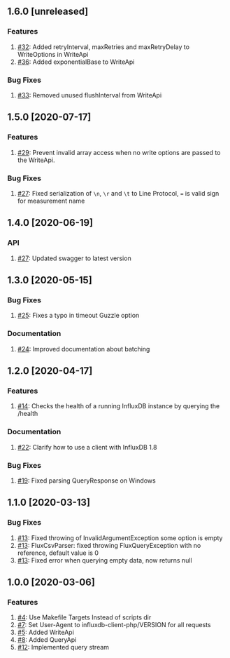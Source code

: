 ## 1.6.0 [unreleased]

### Features
1. [#32](https://github.com/influxdata/influxdb-client-php/pull/32): Added retryInterval, maxRetries and maxRetryDelay to WriteOptions in WriteApi
1. [#36](https://github.com/influxdata/influxdb-client-php/pull/35): Added exponentialBase to WriteApi

### Bug Fixes
1. [#33](https://github.com/influxdata/influxdb-client-php/pull/33): Removed unused flushInterval from WriteApi

## 1.5.0 [2020-07-17]

### Features
1. [#29](https://github.com/influxdata/influxdb-client-php/issues/29): Prevent invalid array access when no write options are passed to the WriteApi.

### Bug Fixes
1. [#27](https://github.com/influxdata/influxdb-client-php/pull/27): Fixed serialization of `\n`, `\r` and `\t` to Line Protocol, `=` is valid sign for measurement name  

## 1.4.0 [2020-06-19]

### API
1. [#27](https://github.com/influxdata/influxdb-client-php/pull/27): Updated swagger to latest version

## 1.3.0 [2020-05-15]

### Bug Fixes

1. [#25](https://github.com/influxdata/influxdb-client-php/pull/25): Fixes a typo in timeout Guzzle option

### Documentation

1. [#24](https://github.com/influxdata/influxdb-client-php/pull/24): Improved documentation about batching

## 1.2.0 [2020-04-17]

### Features
1. [#14](https://github.com/influxdata/influxdb-client-php/pull/14): Checks the health of a running InfluxDB instance by querying the /health

### Documentation

1. [#22](https://github.com/influxdata/influxdb-client-php/pull/22): Clarify how to use a client with InfluxDB 1.8

### Bug Fixes
1. [#19](https://github.com/influxdata/influxdb-client-php/pull/19): Fixed parsing QueryResponse on Windows

## 1.1.0 [2020-03-13]

### Bug Fixes
1. [#13](https://github.com/influxdata/influxdb-client-php/pull/13): Fixed throwing of InvalidArgumentException some option is empty
2. [#13](https://github.com/influxdata/influxdb-client-php/pull/13): FluxCsvParser: fixed throwing FluxQueryException with no reference, default value is 0
3. [#13](https://github.com/influxdata/influxdb-client-php/pull/13): Fixed error when querying empty data, now returns null

## 1.0.0 [2020-03-06]

### Features
1. [#4](https://github.com/influxdata/influxdb-client-php/issues/4): Use Makefile Targets Instead of scripts dir
2. [#7](https://github.com/influxdata/influxdb-client-php/issues/7): Set User-Agent to influxdb-client-php/VERSION for all requests
3. [#5](https://github.com/influxdata/influxdb-client-php/issues/5): Added WriteApi
4. [#8](https://github.com/influxdata/influxdb-client-php/issues/8): Added QueryApi
5. [#12](https://github.com/influxdata/influxdb-client-php/issues/12): Implemented query stream
